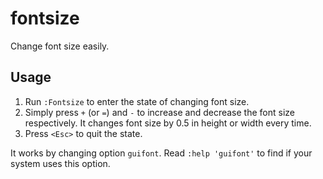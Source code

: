 # fontsize

Change font size easily.

## Usage

1. Run `:Fontsize` to enter the state of changing font size.
2. Simply press `+` (or `=`) and `-` to increase and decrease the font size respectively. It changes font size by 0.5 in height or width every time.
3. Press `<Esc>` to quit the state.

It works by changing option `guifont`. Read `:help 'guifont'` to find if your system uses this option.
